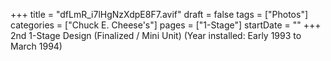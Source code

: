 +++
title = "dfLmR_i7lHgNzXdpE8F7.avif"
draft = false
tags = ["Photos"]
categories = ["Chuck E. Cheese's"]
pages = ["1-Stage"]
startDate = ""
+++
2nd 1-Stage Design (Finalized / Mini Unit) (Year installed: Early 1993 to March 1994)
